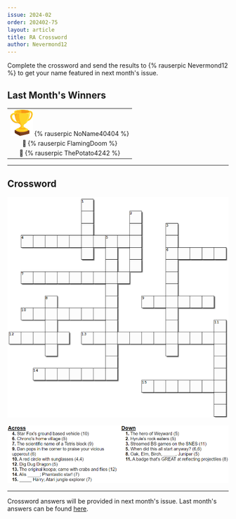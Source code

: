 ```yaml
---
issue: 2024-02
order: 202402-75
layout: article
title: RA Crossword
author: Nevermond12
---
```


Complete the crossword and send the results to {% rauserpic Nevermond12 %} to get your name featured in next month's issue.

## Last Month's Winners

<table><tbody>
  <tr>
    <td colspan="1" style="text-align: center; vertical-align: middle;"><div class="bingo-winner-small"><img src="../../img/trophy_small.png"/> {% rauserpic NoName40404 %}</div></td>
  </tr>
  <tr>
    <td colspan="1" style="text-align: center; vertical-align: middle;">🥈 {% rauserpic FlamingDoom %}</td>
  </tr>
  <tr>
    <td colspan="1" style="text-align: center; vertical-align: middle;">🥉 {% rauserpic ThePotato4242 %}</td>
  </tr>
</tbody></table>

---

## Crossword

<p align="center">
  <img src="img/Fun/crossword.png" />
</p>
<p align="center">
  <img src="img/Fun/crossword-clues.png" />
</p>

***

Crossword answers will be provided in next month's issue. Last month's answers can be found [here](img/Fun/crossword-answers.png).